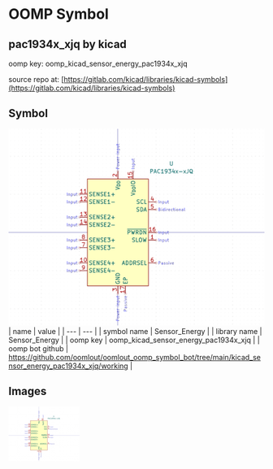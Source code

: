 # OOMP Symbol  
## pac1934x_xjq  by kicad  
  
oomp key: oomp_kicad_sensor_energy_pac1934x_xjq  
  
source repo at: [https://gitlab.com/kicad/libraries/kicad-symbols](https://gitlab.com/kicad/libraries/kicad-symbols)  
## Symbol  
  
[![working.png](working_600.png)](working.png)  
| name | value | 
| --- | --- | 
| symbol name | Sensor_Energy | 
| library name | Sensor_Energy | 
| oomp key | oomp_kicad_sensor_energy_pac1934x_xjq | 
| oomp bot github | https://github.com/oomlout/oomlout_oomp_symbol_bot/tree/main/kicad_sensor_energy_pac1934x_xjq/working | 
## Images  
  
[![working.png](working_140.png)](working.png)  
